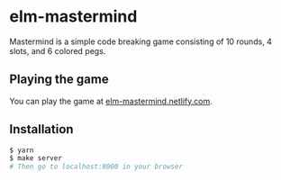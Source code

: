 # elm-mastermind

Mastermind is a simple code breaking game consisting of 10 rounds, 4 slots, and 6 colored pegs. 

## Playing the game

You can play the game at [elm-mastermind.netlify.com](https://elm-mastermind.netlify.com).

## Installation

```bash
$ yarn
$ make server
# Then go to localhost:8000 in your browser
```
